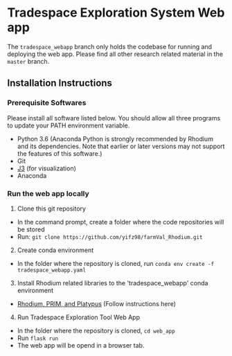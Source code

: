 # Tradespace Exploration System Web app

The `tradespace_webapp` branch only holds the codebase for running and deploying the web app. 
Please find all other research related material in the `master` branch.

## Installation Instructions

### Prerequisite  Softwares
Please install all software listed below. You should allow all three programs to update your PATH environment variable.
- Python 3.6 (Anaconda Python is strongly recommended by Rhodium and its dependencies. Note that earlier or later versions may not support the features of this software.)
- Git
- [J3](https://github.com/Project-Platypus/J3) (for visualization)
- Anaconda

### Run the web app locally
1. Clone this git repository
- In the command prompt, create a folder where the code repositories will be stored
- Run: `git clone https://github.com/yifz98/farmVal_Rhodium.git`
2. Create conda environment
- In the folder where the repository is cloned, run `conda env create -f tradespace_webapp.yaml`
3. Install Rhodium related libraries to the 'tradespace_webapp' conda environment
- [Rhodium, PRIM, and Platypus](https://github.com/Project-Platypus/Rhodium/blob/master/INSTALL.md) (Follow instructions here)
4. Run Tradespace Exploration Tool Web App
- In the folder where the repository is cloned, `cd web_app`
- Run `flask run`
- The web app will be opend in a browser tab.
